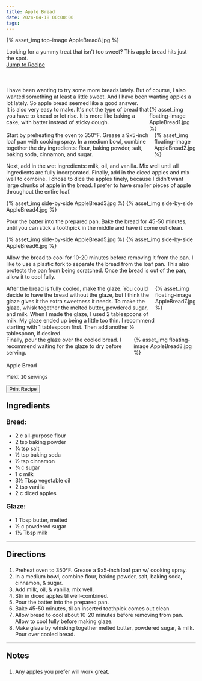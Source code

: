 ```yaml
---
title: Apple Bread
date: 2024-04-18 00:00:00
tags:
---
```


{% asset_img top-image AppleBread8.jpg %}
<div class="post-body">
Looking for a yummy treat that isn't too sweet? This apple bread hits just the spot. 

<br>
<!--more-->

<a class="jump-to-recipe-btn" href="#recipejump"> 
    Jump to Recipe
</a>

<br>
<br>
<br>
<br>
I have been wanting to try some more breads lately. But of course, I also wanted something at least a little sweet. And I have been wanting apples a lot lately. So apple bread seemed like a good answer. 

<div style="display:flex;">
It is also very easy to make. It's not the type of bread that you have to knead or let rise. It is more like baking a cake, with batter instead of sticky dough. 
<div>
    {% asset_img floating-image AppleBread1.jpg %}
</div>
</div>

<div style="display:flex;">
Start by preheating the oven to 350°F. Grease a 9x5-inch loaf pan with cooking spray. 
In a medium bowl, combine together the dry ingredients: flour, baking powder, salt, baking soda, cinnamon, and sugar. 
<div>
    {% asset_img floating-image AppleBread2.jpg %}
</div>
</div>

Next, add in the wet ingredients: milk, oil, and vanilla. Mix well until all ingredients are fully incorporated. 
Finally, add in the diced apples and mix well to combine. 
I chose to dice the apples finely, because I didn't want large chunks of apple in the bread. I prefer to have smaller pieces of apple throughout the entire loaf. 
<div style="display:flex;">
    {% asset_img side-by-side AppleBread3.jpg %}
    {% asset_img side-by-side AppleBread4.jpg %}
</div>

Pour the batter into the prepared pan. 
Bake the bread for 45-50 minutes, until you can stick a toothpick in the middle and have it come out clean. 
<div style="display:flex;">
    {% asset_img side-by-side AppleBread5.jpg %}
    {% asset_img side-by-side AppleBread6.jpg %}
</div>

Allow the bread to cool for 10-20 minutes before removing it from the pan. I like to use a plastic fork to separate the bread from the loaf pan. This also protects the pan from being scratched. 
Once the bread is out of the pan, allow it to cool fully. 

<div style="display:flex;">
After the bread is fully cooled, make the glaze. You could decide to have the bread without the glaze, but I think the glaze gives it the extra sweetness it needs. 
To make the glaze, whisk together the melted butter, powdered sugar, and milk. 
When I made the glaze, I used 2 tablespoons of milk. My glaze ended up being a little too thin. I recommend starting with 1 tablespoon first. Then add another ½ tablespoon, if desired. 
<div>
    {% asset_img floating-image AppleBread7.jpg %}
</div>
</div>

<div style="display:flex;">
Finally, pour the glaze over the cooled bread. I recommend waiting for the glaze to dry before serving. 
<div>
    {% asset_img floating-image AppleBread8.jpg %}
</div>
</div>

<br>
</div>

<div id="recipejump"></div>
<div id="recipe">
    <div class="recipe-box">
        <div class="recipe-title-box">
            <div>
                <div class="recipe-title-box-title">
                    <div class="recipe-title-box-header">Apple Bread</div>
                </div>
                <p class="recipe-title-box-title" style="font-family: Arial;">Yield: 10 servings</p>
            </div>
            <!-- {% asset_img recipe-title-box-img AppleBread8.jpg %} -->
            <button class="print-recipe"
                    type="button"
                    onclick="printDIV('recipe')" >
                Print Recipe
            </button>
        </div>
        <p style="font-size:150%;"><b>Ingredients</b></p>
        <p style="font-size:120%;"><b>Bread:</b></p>
        <ul class="post-body">
                <li>2 c all-purpose flour</li>
                <li>2 tsp baking powder</li>
                <li>¾ tsp salt</li>
                <li>½ tsp baking soda</li>
                <li>½ tsp cinnamon</li>
                <li>¾ c sugar</li>
                <li>1 c milk</li>
                <li>3½ Tbsp vegetable oil</li>
                <li>2 tsp vanilla</li>
                <li>2 c diced apples</li>
        </ul>
        <p style="font-size:120%;"><b>Glaze:</b></p>
        <ul class="post-body">
                <li>1 Tbsp butter, melted</li>
                <li>½ c powdered sugar</li>
                <li>1½ Tbsp milk</li>
        </ul>
        <hr style="height:1px;background-color:rgb(189, 189, 189) ">
        <p style="font-size:150%;"><b>Directions</b></p>
        <ol class="post-body">
            <li>Preheat oven to 350°F. Grease a 9x5-inch loaf pan w/ cooking spray.</li>
            <li>In a medium bowl, combine flour, baking powder, salt, baking soda, cinnamon, & sugar.</li>
            <li>Add milk, oil, & vanilla; mix well.</li>
            <li>Stir in diced apples til well-combined.</li>
            <li>Pour the batter into the prepared pan.</li>
            <li>Bake 45-50 minutes, til an inserted toothpick comes out clean.</li>
            <li>Allow bread to cool about 10-20 minutes before removing from pan. Allow to cool fully before making glaze.</li>
            <li>Make glaze by whisking together melted butter, powdered sugar, & milk. Pour over cooled bread.</li>
        </ol> 
        <hr style="height:1px;background-color:rgb(189, 189, 189) ">
        <p style="font-size:150%;"><b>Notes</b></p>
        <ol class="post-body">
            <li>Any apples you prefer will work great.</li>
        </ol>
    </div>
</div>

<br>
